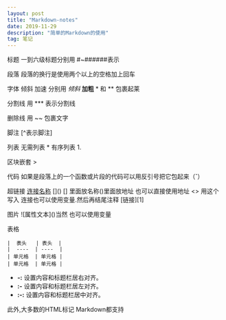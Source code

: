 ```yaml
---
layout: post
title: "Markdown-notes"
date: 2019-11-29 
description: "简单的Markdown的使用"
tag: 笔记 
---   
```

 标题     一到六级标题分别用 #~######表示

段落    段落的换行是使用两个以上的空格加上回车

字体  倾斜 加速   分别用 *倾斜* **加粗**  * 和 **  包裹起莱

分割线   用 *** 表示分割线

 删除线  用  ~~  包裹文字

 脚注   [^表示脚注]

列表   无需列表 *   有序列表 1.

区块嵌套  >

 代码  如果是段落上的一个函数或片段的代码可以用反引号把它包起来（**`**）

 超链接  [连接名称](链接地址)   \[]\()   [] 里面放名称()里面放地址  也可以直接使用地址 <> 用这个写入  连接也可以使用变量.然后再结尾注释  \[链接]\[1]        

 图片   \!\[属性文本]\()当然 也可以使用变量

 表格

 ```
 |  表头   | 表头  |
 |  ----  | ----  |
 | 单元格  | 单元格 |
 | 单元格  | 单元格 |
 ```

 - **-:** 设置内容和标题栏居右对齐。
 - **:-** 设置内容和标题栏居左对齐。
 - **:-:** 设置内容和标题栏居中对齐。

[1]:http://www.google.com/

此外,大多数的HTML标记 Markdown都支持